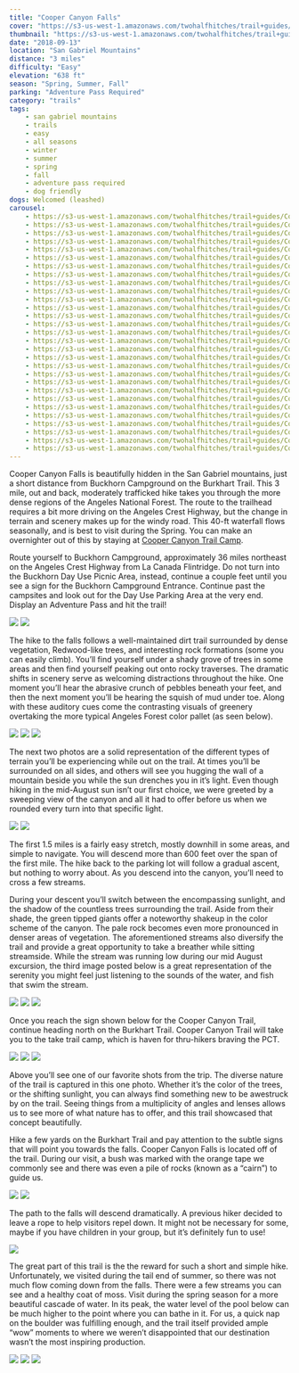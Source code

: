 ```yaml
---
title: "Cooper Canyon Falls"
cover: "https://s3-us-west-1.amazonaws.com/twohalfhitches/trail+guides/Cooper+Canyon+Falls/_J8A5956.jpg"
thumbnail: "https://s3-us-west-1.amazonaws.com/twohalfhitches/trail+guides/Cooper+Canyon+Falls/thumbnail.jpeg"
date: "2018-09-13"
location: "San Gabriel Mountains"
distance: "3 miles"
difficulty: "Easy"
elevation: "638 ft"
season: "Spring, Summer, Fall"
parking: "Adventure Pass Required"
category: "trails"
tags:
    - san gabriel mountains
    - trails
    - easy
    - all seasons
    - winter
    - summer
    - spring
    - fall
    - adventure pass required
    - dog friendly
dogs: Welcomed (leashed)
carousel:
    - https://s3-us-west-1.amazonaws.com/twohalfhitches/trail+guides/Cooper+Canyon+Falls/Gallery/_J8A5831.jpg
    - https://s3-us-west-1.amazonaws.com/twohalfhitches/trail+guides/Cooper+Canyon+Falls/Gallery/_J8A5832.jpg
    - https://s3-us-west-1.amazonaws.com/twohalfhitches/trail+guides/Cooper+Canyon+Falls/Gallery/_J8A5837.jpg
    - https://s3-us-west-1.amazonaws.com/twohalfhitches/trail+guides/Cooper+Canyon+Falls/Gallery/_J8A5838.jpg
    - https://s3-us-west-1.amazonaws.com/twohalfhitches/trail+guides/Cooper+Canyon+Falls/Gallery/_J8A5848.jpg
    - https://s3-us-west-1.amazonaws.com/twohalfhitches/trail+guides/Cooper+Canyon+Falls/Gallery/_J8A5850.jpg
    - https://s3-us-west-1.amazonaws.com/twohalfhitches/trail+guides/Cooper+Canyon+Falls/Gallery/_J8A5852.jpg
    - https://s3-us-west-1.amazonaws.com/twohalfhitches/trail+guides/Cooper+Canyon+Falls/Gallery/_J8A5856.jpg
    - https://s3-us-west-1.amazonaws.com/twohalfhitches/trail+guides/Cooper+Canyon+Falls/Gallery/_J8A5865.jpg
    - https://s3-us-west-1.amazonaws.com/twohalfhitches/trail+guides/Cooper+Canyon+Falls/Gallery/_J8A5874.jpg
    - https://s3-us-west-1.amazonaws.com/twohalfhitches/trail+guides/Cooper+Canyon+Falls/Gallery/_J8A5875.jpg
    - https://s3-us-west-1.amazonaws.com/twohalfhitches/trail+guides/Cooper+Canyon+Falls/Gallery/_J8A5877.jpg
    - https://s3-us-west-1.amazonaws.com/twohalfhitches/trail+guides/Cooper+Canyon+Falls/Gallery/_J8A5888.jpg
    - https://s3-us-west-1.amazonaws.com/twohalfhitches/trail+guides/Cooper+Canyon+Falls/Gallery/_J8A5890.jpg
    - https://s3-us-west-1.amazonaws.com/twohalfhitches/trail+guides/Cooper+Canyon+Falls/Gallery/_J8A5899.jpg
    - https://s3-us-west-1.amazonaws.com/twohalfhitches/trail+guides/Cooper+Canyon+Falls/Gallery/_J8A5909.jpg
    - https://s3-us-west-1.amazonaws.com/twohalfhitches/trail+guides/Cooper+Canyon+Falls/Gallery/_J8A5914.jpg
    - https://s3-us-west-1.amazonaws.com/twohalfhitches/trail+guides/Cooper+Canyon+Falls/Gallery/_J8A5917.jpg
    - https://s3-us-west-1.amazonaws.com/twohalfhitches/trail+guides/Cooper+Canyon+Falls/Gallery/_J8A5920.jpg
    - https://s3-us-west-1.amazonaws.com/twohalfhitches/trail+guides/Cooper+Canyon+Falls/Gallery/_J8A5921.jpg
    - https://s3-us-west-1.amazonaws.com/twohalfhitches/trail+guides/Cooper+Canyon+Falls/Gallery/_J8A5932.jpg
    - https://s3-us-west-1.amazonaws.com/twohalfhitches/trail+guides/Cooper+Canyon+Falls/Gallery/_J8A5933.jpg
    - https://s3-us-west-1.amazonaws.com/twohalfhitches/trail+guides/Cooper+Canyon+Falls/Gallery/_J8A5939.jpg
    - https://s3-us-west-1.amazonaws.com/twohalfhitches/trail+guides/Cooper+Canyon+Falls/Gallery/_J8A5947.jpg
    - https://s3-us-west-1.amazonaws.com/twohalfhitches/trail+guides/Cooper+Canyon+Falls/Gallery/_J8A5963.jpg
    - https://s3-us-west-1.amazonaws.com/twohalfhitches/trail+guides/Cooper+Canyon+Falls/Gallery/_J8A5982.jpg
    - https://s3-us-west-1.amazonaws.com/twohalfhitches/trail+guides/Cooper+Canyon+Falls/Gallery/_J8A5990.jpg
    - https://s3-us-west-1.amazonaws.com/twohalfhitches/trail+guides/Cooper+Canyon+Falls/Gallery/_J8A5999.jpg
    - https://s3-us-west-1.amazonaws.com/twohalfhitches/trail+guides/Cooper+Canyon+Falls/Gallery/_J8A6004.jpg
---
```


Cooper Canyon Falls is beautifully hidden in the San Gabriel mountains, just a short distance from Buckhorn Campground on the Burkhart Trail. This 3 mile, out and back, moderately trafficked hike takes you through the more dense regions of the Angeles National Forest. The route to the trailhead requires a bit more driving on the Angeles Crest Highway, but the change in terrain and scenery makes up for the windy road. This 40-ft waterfall flows seasonally, and is best to visit during the Spring. You can make an overnighter out of this by staying at <a href="/cooper-canyon-trail-camp-via-burkhart-trail">Cooper Canyon Trail Camp</a>.

Route yourself to Buckhorn Campground, approximately 36 miles northeast on the Angeles Crest Highway from La Canada Flintridge. Do not turn into the Buckhorn Day Use Picnic Area, instead, continue a couple feet until you see a sign for the Buckhorn Campground Entrance. Continue past the campsites and look out for the Day Use Parking Area at the very end. Display an Adventure Pass and hit the trail!

![](https://s3-us-west-1.amazonaws.com/twohalfhitches/trail+guides/Cooper+Canyon+Falls/Content/_J8A5830.jpg)
![](https://s3-us-west-1.amazonaws.com/twohalfhitches/trail+guides/Cooper+Canyon+Falls/Content/_J8A5834.jpg)

The hike to the falls follows a well-maintained dirt trail surrounded by dense vegetation, Redwood-like trees, and interesting rock formations (some you can easily climb). You’ll find yourself under a shady grove of trees in some areas and then find yourself peaking out onto rocky traverses. The dramatic shifts in scenery serve as welcoming distractions throughout the hike. One moment you’ll hear the abrasive crunch of pebbles beneath your feet, and then the next moment you’ll be hearing the squish of mud under toe. Along with these auditory cues come the contrasting visuals of greenery overtaking the more typical Angeles Forest color pallet (as seen below).

![](https://s3-us-west-1.amazonaws.com/twohalfhitches/trail+guides/Cooper+Canyon+Falls/Content/_J8A5861.jpg)
![](https://s3-us-west-1.amazonaws.com/twohalfhitches/trail+guides/Cooper+Canyon+Falls/Content/_J8A5866.jpg)
![](https://s3-us-west-1.amazonaws.com/twohalfhitches/trail+guides/Cooper+Canyon+Falls/Content/_J8A5847.jpg)

The next two photos are a solid representation of the different types of terrain you’ll be experiencing while out on the trail. At times you’ll be surrounded on all sides, and others will see you hugging the wall of a mountain beside you while the sun drenches you in it’s light. Even though hiking in the mid-August sun isn’t our first choice, we were greeted by a sweeping view of the canyon and all it had to offer before us when we rounded every turn into that specific light. 

![](https://s3-us-west-1.amazonaws.com/twohalfhitches/trail+guides/Cooper+Canyon+Falls/Content/_J8A5849.jpg)
![](https://s3-us-west-1.amazonaws.com/twohalfhitches/trail+guides/Cooper+Canyon+Falls/Content/_J8A5871.jpg)

The first 1.5 miles is a fairly easy stretch, mostly downhill in some areas, and simple to navigate. You will descend more than 600 feet over the span of the first mile. The hike back to the parking lot will follow a gradual ascent, but nothing to worry about. As you descend into the canyon, you’ll need to cross a few streams. 

During your descent you’ll switch between the encompassing sunlight, and the shadow of the countless trees surrounding the trail. Aside from their shade, the green tipped giants offer a noteworthy shakeup in the color scheme of the canyon. The pale rock becomes even more pronounced in denser areas of vegetation. The aforementioned streams also diversify the trail and provide a great opportunity to take a breather while sitting streamside. While the stream was running low during our mid August excursion, the third image posted below is a great representation of the serenity you might feel just listening to the sounds of the water, and fish that swim the stream.

![](https://s3-us-west-1.amazonaws.com/twohalfhitches/trail+guides/Cooper+Canyon+Falls/Content/_J8A5872.jpg)
![](https://s3-us-west-1.amazonaws.com/twohalfhitches/trail+guides/Cooper+Canyon+Falls/Content/_J8A5883.jpg)
![](https://s3-us-west-1.amazonaws.com/twohalfhitches/trail+guides/Cooper+Canyon+Falls/Content/_J8A5894.jpg)

Once you reach the sign shown below for the Cooper Canyon Trail, continue heading north on the Burkhart Trail. Cooper Canyon Trail will take you to the take trail camp, which is haven for thru-hikers braving the PCT.

![](https://s3-us-west-1.amazonaws.com/twohalfhitches/trail+guides/Cooper+Canyon+Falls/Content/_J8A5902.jpg)
![](https://s3-us-west-1.amazonaws.com/twohalfhitches/trail+guides/Cooper+Canyon+Falls/Content/_J8A5903.jpg)
![](https://s3-us-west-1.amazonaws.com/twohalfhitches/trail+guides/Cooper+Canyon+Falls/Content/_J8A5913.jpg)

Above you’ll see one of our favorite shots from the trip. The diverse nature of the trail is captured in this one photo. Whether it’s the color of the trees, or the shifting sunlight, you can always find something new to be awestruck by on the trail. Seeing things from a multiplicity of angles and lenses allows us to see more of what nature has to offer, and this trail showcased that concept beautifully. 

Hike a few yards on the Burkhart Trail and pay attention to the subtle signs that will point you towards the falls. Cooper Canyon Falls is located off of the trail. During our visit, a bush was marked with the orange tape we commonly see and there was even a pile of rocks (known as a “cairn”) to guide us.

![](https://s3-us-west-1.amazonaws.com/twohalfhitches/trail+guides/Cooper+Canyon+Falls/Content/_J8A5930.jpg)
![](https://s3-us-west-1.amazonaws.com/twohalfhitches/trail+guides/Cooper+Canyon+Falls/Content/_J8A5995.jpg)

The path to the falls will descend dramatically. A previous hiker decided to leave a rope to help visitors repel down. It might not be necessary for some, maybe if you have children in your group, but it’s definitely fun to use!

![](https://s3-us-west-1.amazonaws.com/twohalfhitches/trail+guides/Cooper+Canyon+Falls/Content/_J8A5935.jpg)

The great part of this trail is the the reward for such a short and simple hike. Unfortunately, we visited during the tail end of summer, so there was not much flow coming down from the falls. There were a few streams you can see and a healthy coat of moss. Visit during the spring season for a more beautiful cascade of water. In its peak, the water level of the pool below can be much higher to the point where you can bathe in it. For us, a quick nap on the boulder was fulfilling enough, and the trail itself provided ample “wow” moments to where we weren’t disappointed that our destination wasn’t the most inspiring production. 

![](https://s3-us-west-1.amazonaws.com/twohalfhitches/trail+guides/Cooper+Canyon+Falls/Content/_J8A5964.jpg)
![](https://s3-us-west-1.amazonaws.com/twohalfhitches/trail+guides/Cooper+Canyon+Falls/Content/_J8A5960.jpg)
![](https://s3-us-west-1.amazonaws.com/twohalfhitches/trail+guides/Cooper+Canyon+Falls/Content/_J8A5972.jpg)

